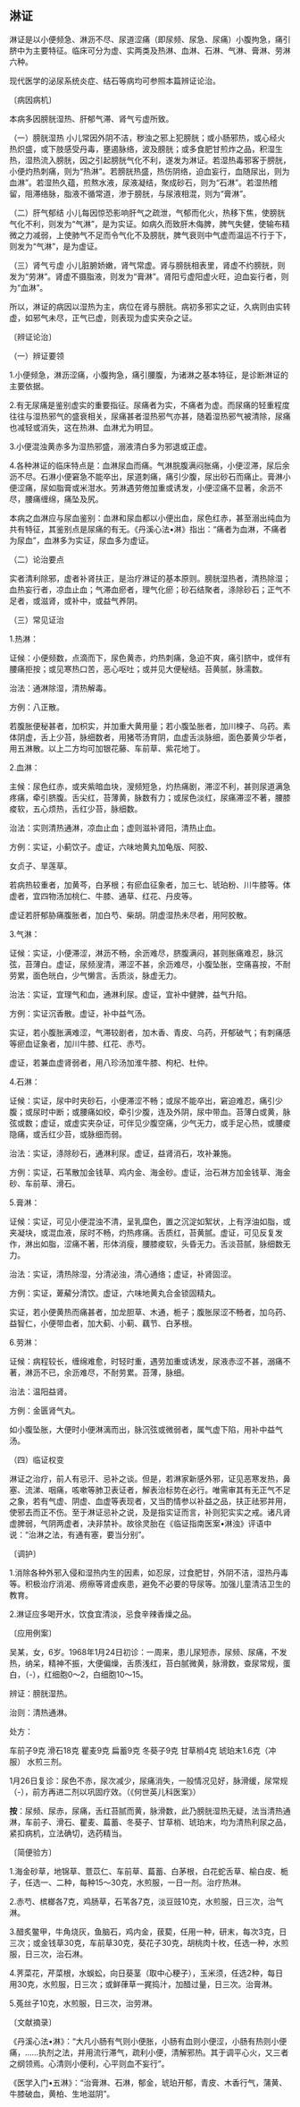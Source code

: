 ## 淋证

淋证是以小便频急、淋沥不尽、尿道涩痛（即尿频、尿急、尿痛）小腹拘急，痛引脐中为主要特征。临床可分为虚、实两类及热淋、血淋、石淋、气淋、膏淋、劳淋六种。

现代医学的泌尿系统炎症、结石等病均可参照本篇辨证论治。

〔病因病机〕

本病多因膀胱湿热、肝郁气滞、肾气亏虚所致。

（一）膀胱湿热    小儿常因外阴不洁，秽浊之邪上犯膀胱；或小肠邪热，或心经火热炽盛，或下肢感受丹毒，壅遏脉络，波及膀胱；或多食肥甘煎炸之品，积湿生热，湿热流入膀胱，因之引起膀胱气化不利，遂发为淋证。若湿热毒邪客于膀胱，小便灼热刺痛，则为“热淋”。若膀胱热盛，热伤阴络，迫血妄行，血随尿出，则为血淋”。若湿热久蕴，煎熬水液，尿液凝结，聚成砂石，则为“石淋”。若湿热稽留，阻滞络脉，脂液不循常道，渗于膀胱，与尿液相混，则为“膏淋”。

（二）肝气郁结    小儿每因惊恐影响肝气之疏泄，气郁而化火，热移下焦，使膀胱气化不利，则发为“气淋”，是为实证。如病久而致肝木侮脾，脾气失健，使输布精微之力减弱，上使肺气不足而令气化不及膀胱，脾气衰则中气虚而温运不行于下，则发为“气淋”，是为虚证。

（三）肾气亏虚    小儿脏腑娇嫩，肾气常虚。肾与膀胱相表里，肾虚不约膀胱，则发为“劳淋”。肾虚不摄脂液，则发为“膏淋”。肾阳亏虚阳虚火旺，迫血妄行者，则为“血淋”。

所以，淋证的病因以湿热为主，病位在肾与膀胱。病初多邪实之证，久病则由实转虚，如邪气未尽，正气已虚，则表现为虚实夹杂之证。

〔辨证论治〕

（一）辨证要领

1.小便频急，淋沥涩痛，小腹拘急，痛引腰腹，为诸淋之基本特征，是诊断淋证的主要依据。

2.有无尿痛是鉴别虚实的重要指征。尿痛者为实，不痛者为虚。而尿痛的轻重程度往往与湿热邪气的盛衰相关，尿痛甚者湿热邪气亦甚，随着湿热邪气被清除，尿痛也减轻或消失，这在热淋、血淋尤为明显。

3.小便混浊黄赤多为湿热邪盛，溺液清白多为邪退或正虚。

4.各种淋证的临床特点是：血淋尿血而痛。气淋脘腹满闷胀痛，小便涩滞，尿后余沥不尽。石淋小便窘急不能卒出，尿道刺痛，痛引少腹，尿出砂石而痛止。膏淋小便涩痛，尿如脂膏或米泔水。劳淋遇劳倦加重或诱发，小便涩痛不显著，余沥不尽，腰痛缠绵，痛坠及尻。

本病之血淋应与尿血鉴别：血淋和尿血都以小便出血，尿色红赤，甚至溺出纯血为共有特征，其鉴别点是尿痛的有无。《丹溪心法•淋》指出：“痛者为血淋，不痛者为尿血”，血淋多为实证，尿血多为虚证。

（二）论治要点

实者清利除邪，虚者补肾扶正，是治疗淋证的基本原则。膀胱湿热者，清热除湿；血热妄行者，凉血止血；气滞血瘀者，理气化瘀；砂石结聚者，涤除砂石；正气不足者，或滋肾，或补中，或益气养阴。

（三）常见证治

1.热淋：

证候：小便频数，点滴而下，尿色黄赤，灼热刺痛，急迫不爽，痛引脐中，或伴有腰痛拒按；或见寒热口苦，恶心呕吐；或并见大便秘结。苔黄腻，脉濡数。

治法：通淋除湿，清热解毒。

方例：八正散。

若腹胀便秘甚者，加枳实，并加重大黄用量；若小腹坠胀者，加川楝子、乌药。素体阴虚，舌上少苔，脉细数者，用猪苓汤育阴，血虚舌淡脉细，面色萎黄少华者，用五淋散。以上二方均可加银花藤、车前草、紫花地丁。

2.血淋：

主候：尿色红赤，或夹紫暗血块，溲频短急，灼热痛剧，滞涩不利，甚则尿道满急疼痛，牵引脐腹。舌尖红，苔薄黄，脉数有力；或尿色淡红，尿痛滞涩不著，腰膝痠软，五心烦热，舌红少苔，脉细数。

治法：实则清热通淋，凉血止血；虚则滋补肾阳，清热止血。

方例：实证，小蓟饮子。虚证，六味地黄丸加龟版、阿胶、

女贞子、旱莲草。

若病热较重者，加黄芩，白茅根；有瘀血征象者，加三七、琥珀粉、川牛膝等。体虚者，宜四物汤加桃仁、牛膝、通草、红花、丹皮等。

虚证若肝郁胁痛腹胀者，加白芍、柴胡。阴虚湿热未尽者，用阿胶散。

3.气淋：

证候：实证，小便滞涩，淋沥不畅，余沥难尽，脐腹满闷，甚则胀痛难忍，脉沉弦，苔薄白。虚证，尿频溲清，滞涩不甚，余沥难尽，小腹坠胀，空痛喜按，不耐劳累，面色㿠白，少气懒言。舌质淡，脉虚无力。

治法：实证，宜理气和血，通淋利尿。虚证，宜补中健脾，益气升陷。

方例：实证沉香散。虚证，补中益气汤。

实证，若小腹胀满难涩，气滞较剧者，加木香、青皮、乌药，开郁破气；有刺痛感等瘀血证象者，加川牛膝、红花、赤芍。

虚证，若兼血虚肾弱者，用八珍汤加淮牛膝、枸杞、杜仲。

4.石淋：

证候：实证，尿中时夹砂石，小便滞涩不畅；或尿不能卒出，窘迫难忍，痛引少腹；或尿时中断；或腰痛如绞，牵引少腹，连及外阴，尿中带血。苔薄白或黄，脉弦或数；虚证，或虚实夹杂证，可伴见少腹空痛，少气无力，或手足心热，或腰痠隐痛，或舌红少苔，或脉细而弱。

治法：实证，涤除砂石，通淋利尿。虚证，益肾消石，攻补兼施。

方例：实证，石苇散加金钱草、鸡内金、海金砂。虚证，治石淋方加金钱草、海金砂、车前草、滑石。

5.膏淋：

证候：实证，可见小便混浊不清，呈乳糜色，置之沉淀如絮状，上有浮油如脂，或夹凝块，或混血液，尿时不畅，灼热疼痛。舌质红，苔黄腻。虚证，可见反复发作，淋出如脂，涩痛不著，形体消瘦，腰膝痠软，头昏无力。舌淡苔腻，脉细数无力。

治法：实证，清热除湿，分清泌浊，清心通络；虚证，补肾固涩。

方例：实证，萆薢分清饮。虚证，六味地黄丸合金锁固精丸。

实证，若小便黄热而痛甚者，加龙胆草、木通，栀子；腹胀尿涩不畅者，加乌药、益智仁，小便带血者，加大蓟、小蓟、藕节、白茅根。

6.劳淋：

证候：病程较长，缠绵难愈，时轻时重，遇劳加重或诱发，尿液赤涩不甚，溺痛不著，淋沥不已，余沥难尽，不耐劳累。苔薄，脉细。

治法：温阳益肾。

方例：金匮肾气丸。

如小腹坠胀，大便时小便淋漓而出，脉沉弦或微弱者，属气虚下陷，用补中益气汤。

（四）临证权变

淋证之治疗，前人有忌汗、忌补之谈。但是，若淋家新感外邪，证见恶寒发热，鼻塞、流涕、咽痛，咳嗽等肺卫表证者，解表治标势在必行。唯需审其有无正气不足之象，若有气虚、阴虚、血虚等表现者，又当酌情参以补益之品，扶正祛邪并用，使邪去而正不伤。至于淋证忌补之说，及是指实证而言，补则犯实实之戒。诸凡肾虚脾弱，气阴两虚者，决非禁补。故徐灵胎在《临证指南医案•淋浊》评语中说：“治淋之法，有通有塞，要当分别”。

〔调护〕

1.消除各种外邪入侵和湿热内生的因素，如忍尿，过食肥甘，外阴不洁，湿热丹毒等。积极治疗消渴、痨瘵等肾虚疾患，避免不必要的导尿等。加强儿童清洁卫生的教育。

2.淋证应多喝开水，饮食宜清淡，忌食辛辣香燥之品。

〔应用例案〕

吴某，女，6岁。1968年1月24日初诊：一周来，患儿尿短赤，尿频、尿痛，不发热，纳呆，精神不振，大便偏燥，舌质浅红，苔白腻微黄，脉滑数，查尿常规，蛋白，（-），红细胞0〜2，白细胞10〜15。

辨证：膀胱湿热。

治则：清热通淋。

处方：

车前子9克   滑石18克     瞿麦9克   扁蓄9克   冬葵子9克   甘草梢4克   琥珀末1.6克（冲服）    水煎三剂。

1月26日复诊：尿色不赤，尿次减少，尿痛消失，一般情况见好，脉滑缓，尿常规（-），前方再进二剂以巩固疗效。（《何世英儿科医案》）

**按**：尿频、尿赤，尿痛，舌红苔腻而黄，脉滑数，此乃膀胱湿热无疑，法当清热通淋，车前子、滑石、瞿麦、萹蓄、冬葵子、甘草梢、琥珀末，均为清热利尿之品，紧扣病机，立法确切，选药精当。

〔简便验方〕

1.海金砂草，地锦草、薏苡仁、车前草、萹蓄、白茅根，白花蛇舌草、榆白皮、栀子，任选一、二种，每种15〜30克，水煎服，一日一剂。治疗热淋。

2.赤芍、槟榔各7克，鸡肠草，石苇各7克，淡豆豉10克，水煎服，日三次，治气淋。

3.醋炙鳖甲，牛角烧灰，鱼脑石，鸡内金，菝葜，任用一种，研末，每次3克，日三次；或金钱草30克，车前草30克，葵花子30克，胡桃肉十枚，任选一种，水煎服，日三次，治石淋。

4.荠菜花，芹菜根，水蜈蚣，向日葵茎（取中心粳子），玉米须，任选2种，每日用30克，水煎服，日三次；或鲜葎草一捤捣汁，加醋过量，日三次。治膏淋。

5.菟丝子10克，水煎服，日三次，治劳淋。

〔文献摘录〕

《丹溪心法•淋》：“大凡小肠有气则小便胀，小肠有血则小便涩，小肠有热则小便痛，……执剂之法，并用流行滞气，疏利小便，清解邪热。其于调平心火，又三者之纲领焉。心清则小便利，心平则血不妄行”。

《医学入门•五淋》：“治膏淋、石淋，郁金，琥珀开郁，青皮、木香行气，蒲黄、牛膝破血，黄柏、生地滋阴”。
